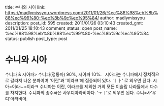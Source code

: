title: 수니와 시아
link: https://madlymissyou.wordpress.com/2011/01/26/%ec%88%98%eb%8b%88%ec%99%80-%ec%8b%9c%ec%95%84/
author: madlymissyou
description: 
post_id: 595
created: 2011/01/26 03:10:43
created_gmt: 2011/01/25 18:10:43
comment_status: open
post_name: %ec%88%98%eb%8b%88%ec%99%80-%ec%8b%9c%ec%95%84
status: publish
post_type: post

# 수니와 시아

수니파 & 시아파> 수니파(정통파) 90%, 시아파 10%.   시아파는 수니파에서 정치적으로 갈라져 나온 분파이며 '이란'과 '이라크'에 집중되어 있다. 'ㅣㅏ' 로 외우면 된다. 시아=이라ㄴ=이라ㅋ 수니파는 이란, 이라크를 제외한 거의 모든 이슬람 나라들에서 다수를 차지한다. 수니파의 종주국은 사우디아라비아다. 'ㅜㅣ'로 외우면 된다. 수니=사'우디'아라비아.